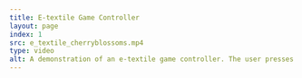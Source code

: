 ```yaml
---
title: E-textile Game Controller
layout: page
index: 1
src: e_textile_cherryblossoms.mp4
type: video
alt: A demonstration of an e-textile game controller. The user presses metal buttons that are sewed into the e-textile controller, which is designed like a cherry blossom with LEDs sewn in. 
---
```


